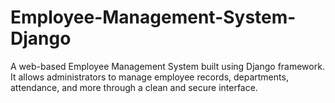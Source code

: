 # Employee-Management-System-Django
A web-based Employee Management System built using Django framework. It allows administrators to manage employee records, departments, attendance, and more through a clean and secure interface.
